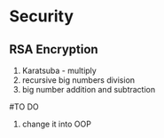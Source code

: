 # Security
## RSA Encryption

1. Karatsuba - multiply 
2. recursive big numbers division
3. big number addition and subtraction 

#TO DO 

1. change it into OOP 

